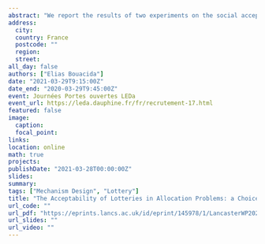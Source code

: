 ```yaml
---
abstract: "We report the results of two experiments on the social acceptability of random devices in allocation mechanisms. A majority of subjects do not opt for a lottery if they can rationalize an alternative mechanism as non-random. It is, however, possible to design a payoff-equivalent mechanism to the lottery that is more acceptable. Our results shed light on the real-world reliance on obscure criteria in allocation problems where lotteries seem to be simpler and more efficient."
address:
  city: 
  country: France
  postcode: ""
  region: 
  street: 
all_day: false
authors: ["Elias Bouacida"]
date: "2021-03-29T9:15:00Z"
date_end: "2020-03-29T9:45:00Z"
event: Journées Portes ouvertes LEDa
event_url: https://leda.dauphine.fr/fr/recrutement-17.html
featured: false
image:
  caption: 
  focal_point: 
links:
location: online
math: true
projects:
publishDate: "2021-03-28T00:00:00Z"
slides: 
summary: 
tags: ["Mechanism Design", "Lottery"]
title: "The Acceptability of Lotteries in Allocation Problems: a Choice-Based Approach"
url_code: ""
url_pdf: "https://eprints.lancs.ac.uk/id/eprint/145978/1/LancasterWP2020_013.pdf"
url_slides: ""
url_video: ""
---
```



